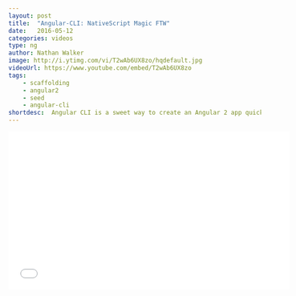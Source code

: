 ```yaml
---
layout: post
title:  "Angular-CLI: NativeScript Magic FTW"
date:   2016-05-12
categories: videos
type: ng
author: Nathan Walker
image: http://i.ytimg.com/vi/T2wAb6UX8zo/hqdefault.jpg
videoUrl: https://www.youtube.com/embed/T2wAb6UX8zo
tags: 
    - scaffolding
    - angular2
    - seed
    - angular-cli
shortdesc: 	Angular CLI is a sweet way to create an Angular 2 app quickly, but how to add NativeScript to the mix? With a little magic of course.
---
```

<iframe width="560" height="315" src="{{ videoUrl }}" frameborder="0" allowfullscreen></iframe>
